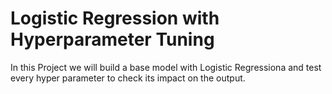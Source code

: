 # Logistic Regression with Hyperparameter Tuning
 In this Project we will build a base model with Logistic Regressiona and test every hyper parameter to check its impact on the output.
